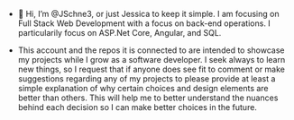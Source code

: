 - 👋 Hi, I’m @JSchne3, or just Jessica to keep it simple. I am focusing on Full Stack Web Development with a focus on back-end operations. I particularily focus on ASP.Net Core, Angular, and SQL.

- This account and the repos it is connected to are intended to showcase my projects while I grow as a software developer. I seek always to learn new things, so I request that if anyone does see fit to comment or make suggestions regarding any of my projects to please provide at least a simple explanation of why certain choices and design elements are better than others. This will help me to better understand the nuances behind each decision so I can make better choices in the future.
